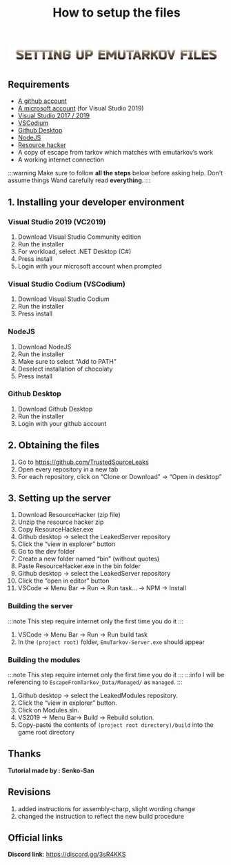 ﻿---
id: development-environment-setup
title: How to setup the files
sidebar_label: Tutorial - How to setup the files
---
![](/img/tutorials_settingup.png)

## Requirements

* [A github account](https://github.com/join)
* [A microsoft account](https://account.microsoft.com/account) (for Visual Studio 2019)
* [Visual Studio 2017 / 2019](https://visualstudio.microsoft.com/en/vs/community/)
* [VSCodium](https://vscodium.com/)
* [Github Desktop](https://desktop.github.com/)
* [NodeJS](https://nodejs.org/en/)
* [Resource hacker](http://angusj.com/resourcehacker/)
* A copy of escape from tarkov which matches with emutarkov’s work
* A working internet connection

:::warning
Make sure to follow **all the steps** below before asking help. Don't assume things Wand carefully read **everything**.
:::

## 1. Installing your developer environment

### Visual Studio 2019 (VC2019)
1. Download Visual Studio Community edition
2. Run the installer
3. For workload, select .NET Desktop (C#)
4. Press install
5. Login with your microsoft account when prompted

### Visual Studio Codium (VSCodium)
1. Download Visual Studio Codium
2. Run the installer
3. Press install

### NodeJS
1. Download NodeJS
2. Run the installer
3. Make sure to select “Add to PATH”
4. Deselect installation of chocolaty
5. Press install

### Github Desktop
1. Download Github Desktop
2. Run the installer
3. Login with your github account


## 2. Obtaining the files

1. Go to https://github.com/TrustedSourceLeaks 
2. Open every repository in a new tab
3. For each repository, click on “Clone or Download” -> “Open in desktop”
 

## 3. Setting up the server

1. Download ResourceHacker (zip file)
2. Unzip the resource hacker zip
3. Copy ResourceHacker.exe
4. Github desktop -> select the LeakedServer repository
5. Click the “view in explorer” button
6. Go to the dev folder
7. Create a new folder named “bin” (without quotes)
8. Paste ResourceHacker.exe in the bin folder
9. Github desktop -> select the LeakedServer repository
10. Click the “open in editor” button
11. VSCode -> Menu Bar -> Run -> Run task... -> NPM -> Install


### Building the server
:::note
This step require internet only the first time you do it
:::

1. VSCode -> Menu Bar -> Run -> Run build task
2. In the `(project root)` folder, `EmuTarkov-Server.exe` should appear


### Building the modules

:::note
This step require internet only the first time you do it
:::
:::info
I will be referencing to `EscapeFromTarkov_Data/Managed/` as `managed`.
:::

1. Github desktop -> select the LeakedModules repository.
2. Click the “view in explorer” button.
3. Click on Modules.sln.
4. VS2019 -> Menu Bar-> Build -> Rebuild solution.
5. Copy-paste the contents of `(project root directory)/build` into the game root directory


## Thanks
**Tutorial made by : Senko-San**


## Revisions

1. added instructions for assembly-charp, slight wording change
2. changed the instruction to reflect the new build procedure


## Official links
**Discord link**: https://discord.gg/3sR4KKS